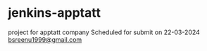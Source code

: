 # jenkins-apptatt
project for apptatt company
Scheduled for submit on 22-03-2024
bsreenu1999@gmail.com
